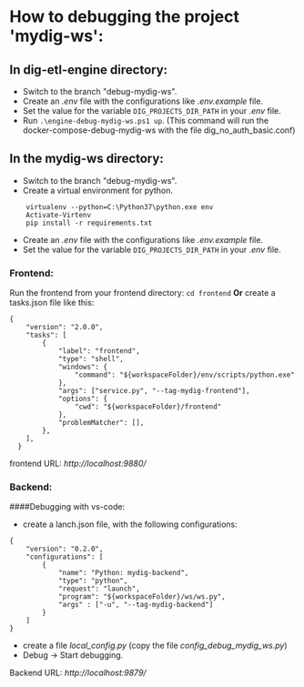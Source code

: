 # How to debugging the project 'mydig-ws':

## In dig-etl-engine directory:
- Switch to the branch "debug-mydig-ws".
- Create an *.env*  file with the configurations like *.env.example*  file.
- Set the value for the variable `DIG_PROJECTS_DIR_PATH` in your *.env*  file.
- Run  `.\engine-debug-mydig-ws.ps1 up`. (This command will run the docker-compose-debug-mydig-ws with the file dig_no_auth_basic.conf)

## In the mydig-ws directory:
- Switch to the branch "debug-mydig-ws".
- Create a virtual environment for python.
```
	virtualenv --python=C:\Python37\python.exe env
	Activate-Virtenv
	pip install -r requirements.txt
```

- Create an *.env*  file with the configurations like *.env.example*  file.
- Set the value for the variable `DIG_PROJECTS_DIR_PATH` in your *.env*  file.

### Frontend:
Run the frontend from your frontend directory:
`cd frontend`
**Or** create a tasks.json file like this:
```
{
    "version": "2.0.0",
    "tasks": [
        {
            "label": "frontend",
            "type": "shell",
            "windows": {
                "command": "${workspaceFolder}/env/scripts/python.exe"
            },
            "args": ["service.py", "--tag-mydig-frontend"],
            "options": {
                "cwd": "${workspaceFolder}/frontend"
            },
            "problemMatcher": [],
        },
    ],
  }
```
	
frontend URL: *http://localhost:9880/*

### Backend:
####Debugging with vs-code:
- create a lanch.json file, with the following configurations:
```
{
    "version": "0.2.0",
    "configurations": [
        {
            "name": "Python: mydig-backend",
            "type": "python",
            "request": "launch",
            "program": "${workspaceFolder}/ws/ws.py",
            "args" : ["-u", "--tag-mydig-backend"]
        }
    ]
}
```
- create a file *local_config.py* (copy the file *config_debug_mydig_ws.py*)
- Debug -> Start debugging.

Backend URL: *http://localhost:9879/*


	

